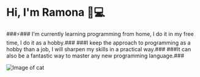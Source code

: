 # Hi, I'm Ramona 👋:computer:


###⚡### I'm currently  learning programming from home, I do it in my free time, I do it as a hobby.###
###I keep the approach to programming as a hobby than a job, I will sharpen my skills in a practical way.###
###It can also be a fantastic way to master any new programming language.###


![Image of cat](https://ramonaml.github.com/ramonaml/cat.gif)

